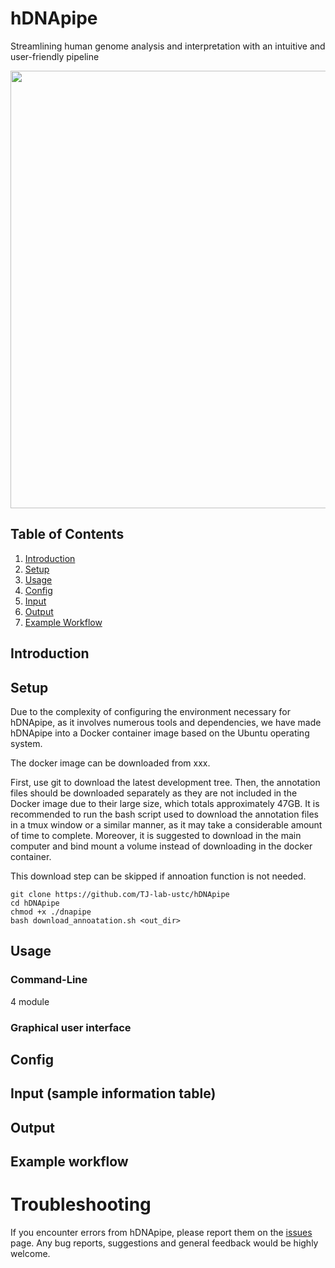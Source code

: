 # hDNApipe
Streamlining human genome analysis and interpretation with an intuitive and user-friendly pipeline

<img src="https://github.com/user-attachments/assets/1816e1c0-dcbb-4df2-b660-bfdb43ebe002" width="700px">

## Table of Contents
1. [Introduction](#Introduction)
2. [Setup](#Serup)
3. [Usage](#Usage)
4. [Config](#Config)
5. [Input](#Input)
6. [Output](#Output)
7. [Example Workflow](#Example)


## Introduction




## Setup
Due to the complexity of configuring the environment necessary for hDNApipe, as it involves numerous tools and dependencies, we have made hDNApipe into a Docker container image based on the Ubuntu operating system.

The docker image can be downloaded from xxx.

First, use git to download the latest development tree. 
Then, the annotation files should be downloaded separately as they are not included in the Docker image due to their large size, which totals approximately 47GB. It is recommended to run the bash script used to download the annotation files in a tmux window or a similar manner, as it may take a considerable amount of time to complete. Moreover, it is suggested to download in the main computer and bind mount a volume instead of downloading in the docker container.

This download step can be skipped if annoation function is not needed.
```
git clone https://github.com/TJ-lab-ustc/hDNApipe
cd hDNApipe
chmod +x ./dnapipe
bash download_annoatation.sh <out_dir>
```

## Usage

### Command-Line
4 module

### Graphical user interface

## Config

## Input (sample information table)

## Output




## Example workflow

# Troubleshooting
If you encounter errors from hDNApipe, please report them on the [issues](https://github.com/TJ-lab-ustc/hDNApipe/issues) page. Any bug reports, suggestions and general feedback would be highly welcome.


